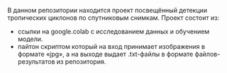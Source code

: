 В данном репозитории находится проект посвещённый детекции 
тропических циклонов по спутниковым снимкам.
Проект состоит из:
- ссылки на google.colab с исследованием данных и обучением модели.
- пайтон скриптом который на вход принимает изображения в формате «jpg»,
а на выходе выдает .txt-файлы в формате файлов-результатов из репозитория.
